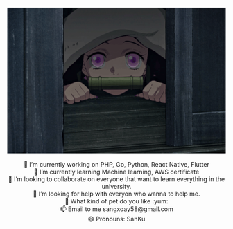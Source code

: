 ![](dfb328b07a6755ec8320af4881da4e6d.gif)

<div align="center">
<div align="center"> 🔭 I’m currently working on PHP, Go, Python, React Native, Flutter </div>
<div align="center"> 🌱 I’m currently learning Machine learning, AWS certificate </div>
<div align="center"> 👯 I’m looking to collaborate on everyone that want to learn everything in the university. </div>
<div align="center"> 🤔 I’m looking for help with everyon who wanna to help me. </div>
<div align="center"> 💬 What kind of pet do you like :yum: </div>
<div align="center"> 📫 Email to me sangxoay58@gmail.com </div>
<div align="center"> 😄 Pronouns: SanKu </div>
</div>
